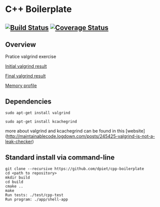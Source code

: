 # C++ Boilerplate
[![Build Status](https://travis-ci.org/dpiet/cpp-boilerplate.svg?branch=master)](https://travis-ci.org/dpiet/cpp-boilerplate)
[![Coverage Status](https://coveralls.io/repos/github/dpiet/cpp-boilerplate/badge.svg?branch=master)](https://coveralls.io/github/dpiet/cpp-boilerplate?branch=master)
---

## Overview

Pratice valgrind exercise 

[Initial valgrind result](https://github.com/saimouli/ValgridExcercise/blob/valgrind_exercise/results/Initial_valgrid_test.txt)

[Final valgrind result](https://github.com/saimouli/ValgridExcercise/blob/valgrind_exercise/results/final_valgrid_test.txt)

[Memory profile](https://github.com/saimouli/ValgridExcercise/blob/valgrind_exercise/results/memory_profile.png)

## Dependencies
```
sudo apt-get install valgrind
```
```
sudo apt-get install kcachegrind
```
more about valgrind and kcachegrind can be found in this [website] (http://maintainablecode.logdown.com/posts/245425-valgrind-is-not-a-leak-checker)

## Standard install via command-line
```
git clone --recursive https://github.com/dpiet/cpp-boilerplate
cd <path to repository>
mkdir build
cd build
cmake ..
make
Run tests: ./test/cpp-test
Run program: ./app/shell-app
```
